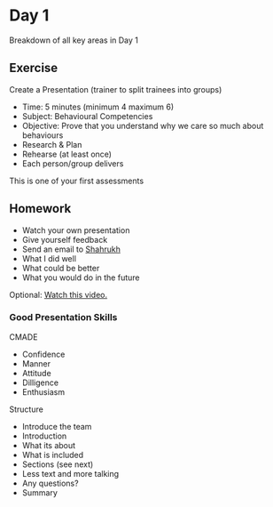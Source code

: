 # Day 1

Breakdown of all key areas in Day 1

## Exercise

Create a Presentation (trainer to split trainees into groups)

- Time: 5 minutes (minimum 4 maximum 6)
- Subject: Behavioural Competencies
- Objective: Prove that you understand why we care so much about behaviours
- Research & Plan
- Rehearse (at least once)
- Each person/group delivers

This is one of your first assessments

## Homework

- Watch your own presentation
- Give yourself feedback
- Send an email to [Shahrukh](ahskhan@spartaglobal.com)
- What I did well
- What could be better
- What you would do in the future

Optional:
[Watch this video.](https://youtu.be/i9XU6wk_mWY?t=3267)

### Good Presentation Skills

CMADE

- Confidence
- Manner
- Attitude
- Dilligence
- Enthusiasm

Structure

- Introduce the team
- Introduction
- What its about
- What is included
- Sections (see next)
- Less text and more talking
- Any questions?
- Summary
